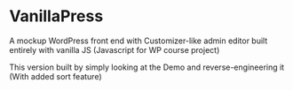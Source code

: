 # VanillaPress
A mockup WordPress front end with Customizer-like admin editor built entirely with vanilla JS (Javascript for WP course project)

This version built by simply looking at the Demo and reverse-engineering it (With added sort feature)
